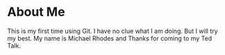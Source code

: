 # About Me
This is my first time using Git. I have no clue what I am doing. But I will try my best.
My name is Michael Rhodes and
Thanks for coming to my Ted Talk.

